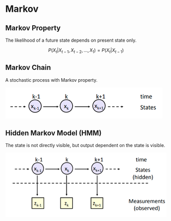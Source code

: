 # Markov

## Markov Property

The likelihood of a future state depends on present state only. 

$$
P(X_t|X_{t-1}, X_{t-2},...,X_1) = P(X_t|X_{t-1})
$$

## Markov Chain

A stochastic process with Markov property. 

![](../.gitbook/assets/image%20%28160%29.png)

## Hidden Markov Model \(HMM\)

The state is not directly visible, but output dependent on the state is visible. 

![](../.gitbook/assets/image%20%28156%29.png)

